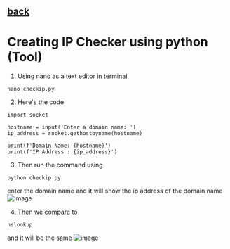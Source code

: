 ## [back](https://github.com/kokurate/MyProgress/blob/main/From%20Python%20Project%20Youtube/introduction.md)

# Creating IP Checker using python (Tool)

1. Using nano as a text editor in terminal
```
nano checkip.py
```

2. Here's the code
```
import socket

hostname = input('Enter a domain name: ')
ip_address = socket.gethostbyname(hostname)

print(f'Domain Name: {hostname}')
print(f'IP Address : {ip_address}')

```

3. Then run the command using
```
python checkip.py 
```
enter the domain name and it will show the ip address of the domain name
![image](https://user-images.githubusercontent.com/85746411/217155667-82244b05-b391-4341-9419-e187c265c26a.png)

4. Then we compare to
```
nslookup
```
and it will be the same
![image](https://user-images.githubusercontent.com/85746411/217155863-f89c4632-50cf-4bf5-a3d9-8acd97f011b0.png)





